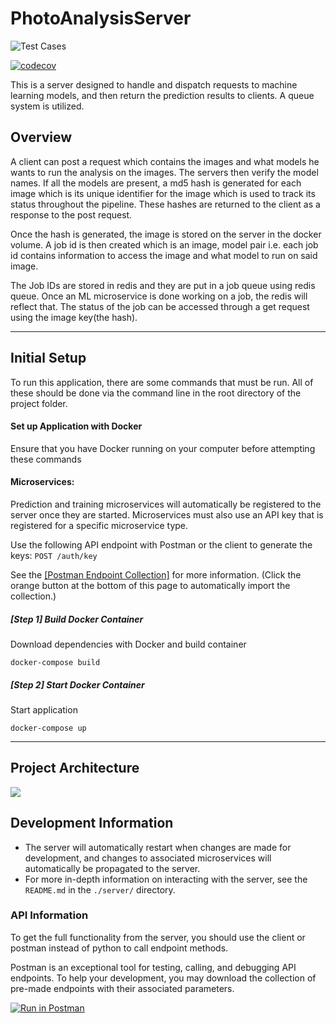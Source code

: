 # PhotoAnalysisServer

![Test Cases](https://github.com/UMass-Rescue/CombinedTechStack/workflows/CI/badge.svg)


[![codecov](https://codecov.io/gh/UMass-Rescue/CombinedTechStack/branch/master/graph/badge.svg?token=PPHUI2233J)](https://codecov.io/gh/UMass-Rescue/CombinedTechStack)


This is a server designed to handle and dispatch requests to machine learning models, and then return the prediction results to clients. A queue system is utilized.


## Overview
A client can post a request which contains the images and what models he wants to run the analysis on the images. The servers then verify the model names. If all the models are present, a md5 hash is generated for each image which is its unique identifier for the image which is used to track its status throughout the pipeline. These hashes are returned to the client as a response to the post request.

Once the hash is generated, the image is stored on the server in the docker volume. A job id is then created which is an image, model pair i.e. each job id contains information to access the image and what model to run on said image.

The Job IDs are stored in redis and they are put in a job queue using redis queue. Once an ML microservice is done working on a job, the redis will reflect that. The status of the job can be accessed through a get request using the image key(the hash).

---

## Initial Setup

To run this application, there are some commands that must be run. All of these should be done via the command line in the root directory of the project folder.


#### Set up Application with Docker
Ensure that you have Docker running on your computer before attempting these commands

#### Microservices:

Prediction and training microservices will automatically be registered to the server once
they are started. Microservices must also use an API key that is registered for a specific
microservice type.

Use the following API endpoint with Postman or the client to generate the keys:
`POST /auth/key`

See the [[Postman Endpoint Collection]](https://www.getpostman.com/collections/166692ca1495a1c8e566) for more information. (Click the orange button at the bottom of this page to automatically import the collection.)

##### [Step 1] Build Docker Container
Download dependencies with Docker and build container
```
docker-compose build
```

##### [Step 2] Start Docker Container
Start application
```
docker-compose up
```

---

## Project Architecture
![](https://i.imgur.com/z4WX9v0.png)


## Development Information

- The server will automatically restart when changes are made for development, and changes to
  associated microservices will automatically be propagated to the server.
- For more in-depth information on interacting with the server, see the `README.md` in the `./server/` directory.

### API Information

To get the full functionality from the server, you should use the client or postman instead
of python to call endpoint methods.

Postman is an exceptional tool for testing, calling, and debugging API endpoints. To help
your development, you may download the collection of pre-made endpoints with their associated
parameters.

[![Run in Postman](https://run.pstmn.io/button.svg)](https://app.getpostman.com/run-collection/166692ca1495a1c8e566)
